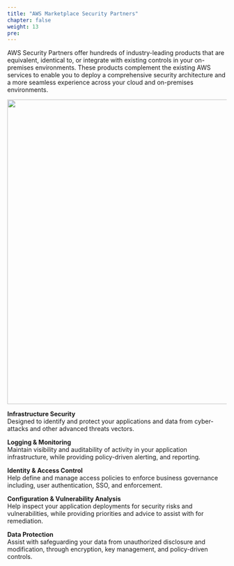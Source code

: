```yaml
---
title: "AWS Marketplace Security Partners"
chapter: false
weight: 13
pre: 
---
```


AWS Security Partners offer hundreds of industry-leading products that are equivalent, identical to, or integrate with existing controls in your on-premises environments. These products complement the existing AWS services to enable you to deploy a comprehensive security architecture and a more seamless experience across your cloud and on-premises environments.

 <img src='/images/marketplace_partners.png' width='700px'>

<b>Infrastructure Security</b><br>
Designed to identify and protect your applications and data from cyber-attacks and other advanced threats vectors.

<b>Logging & Monitoring</b><br>
Maintain visibility and auditability of activity in your application infrastructure, while providing policy-driven alerting, and reporting.

<b>Identity & Access Control</b><br>
Help define and manage access policies to enforce business governance including, user authentication, SSO, and enforcement.

<b>Configuration & Vulnerability Analysis</b><br>
Help inspect your application deployments for security risks and vulnerabilities, while providing priorities and advice to assist with for remediation.

<b>Data Protection</b><br>
Assist with safeguarding your data from unauthorized disclosure and modification, through encryption, key management, and policy-driven controls.


